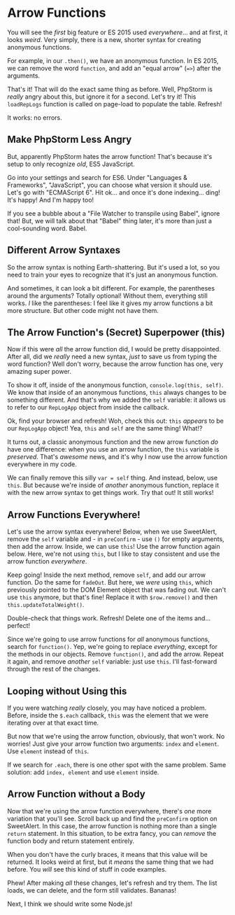 # Arrow Functions

You will see the *first* big feature or ES 2015 used *everywhere*... and at first,
it looks *weird*. Very simply, there is a new, shorter syntax for creating anonymous
functions.

For example, in our `.then()`, we have an anonymous function. In ES 2015, we can
remove the word `function`, and add an "equal arrow" (`=>`) after the arguments.

That's it! That will do the exact same thing as before. Well, PhpStorm is *really*
angry about this, but ignore it for a second. Let's try it! This `loadRepLogs`
function is called on page-load to populate the table. Refresh!

It works: no errors.

## Make PhpStorm Less Angry

But, apparently PhpStorm hates the arrow function! That's because it's setup to
only recognize *old*, ES5 JavaScript.

Go into your settings and search for ES6. Under "Languages & Frameworks", "JavaScript",
you can choose what version it should use. Let's go with "ECMAScript 6". Hit ok...
and once it's done indexing... ding! It's happy! And I'm happy too!

If you see a bubble about a "File Watcher to transpile using Babel", ignore that!
But, we will talk about that "Babel" thing later, it's more than just a cool-sounding
word. Babel.

## Different Arrow Syntaxes

So the arrow syntax is nothing Earth-shattering. But it's used a lot, so you need
to train your eyes to recognize that it's just an anonymous function.

And sometimes, it can look a bit different. For example, the parentheses around
the arguments? Totally optional! Without them, everything still works. *I* like
the parentheses: I feel like it gives my arrow functions a bit more structure. But
other code might not have them.

## The Arrow Function's (Secret) Superpower (this)

Now if this were *all* the arrow function did, I would be pretty disappointed. After
all, did we *really* need a new syntax, *just* to save us from typing the word function?
Well don't worry, because the arrow function has one, very amazing super power.

To show it off, inside of the anonymous function, `console.log(this, self)`. We
know that inside of an anonymous functions, `this` always changes to be something
different. And that's why we added the `self` variable: it allows us to refer to
our `RepLogApp` object from inside the callback.

Ok, find your browser and refresh! Woh, check this out: `this` *appears* to be our
`RepLogApp` object! Yea, `this` and `self` are the same thing! What!?

It turns out, a classic anonymous function and the new arrow function *do* have
one difference: when you use an arrow function, the `this` variable is *preserved*.
That's *awesome* news, and it's why I now use the arrow function everywhere in my
code.

We can finally remove this silly `var = self` thing. And instead, below, use `this`.
But because we're inside of *another* anonymous function, replace it with the new
arrow syntax to get things work. Try that out! It still works!

## Arrow Functions Everywhere!

Let's use the arrow syntax everywhere! Below, when we use SweetAlert, remove the
`self` variable and - in `preConfirm` - use `()` for empty arguments, then add the
arrow. Inside, we can use `this`! Use the arrow function again below. Here, we're
not using `this`, but I like to stay consistent and use the arrow function *everywhere*.

Keep going! Inside the next method, remove `self`, and add our arrow function. Do
the same for `fadeOut`. But here, we *were* using `this`, which previously pointed
to the DOM Element object that was fading out. We can't use `this` anymore, but that's
fine! Replace it with `$row.remove()` and then `this.updateTotalWeight()`.

Double-check that things work. Refresh! Delete one of the items and... perfect!

Since we're going to use arrow functions for *all* anonymous functions, search for
`function()`. Yep, we're going to replace *everything*, except for the methods
in our objects. Remove `function()`, and add the arrow. Repeat it again, and remove
*another* `self` variable: just use `this`. I'll fast-forward through the rest
of the changes.

## Looping without Using this

If you were watching *really* closely, you may have noticed a problem. Before,
inside the `$.each` callback, `this` was the element that we were iterating over
at that exact time.

But now that we're using the arrow function, obviously, that won't work. No worries!
Just give your arrow function two arguments: `index` and `element`. Use `element`
instead of `this`.

If we search for `.each`, there is one other spot with the same problem. Same solution:
add `index, element` and use `element` inside.

## Arrow Function without a Body

Now that we're using the arrow function everywhere, there's *one* more variation
that you'll see. Scroll back up and find the `preConfirm` option on SweetAlert.
In this case, the arrow function is nothing more than a single `return` statement.
In this situation, to be extra fancy, you can *remove* the function body and return
statement entirely.

When you don't have the curly braces, it means that this value will be returned.
It looks weird at first, but it *means* the same thing that we had before. You *will*
see this kind of stuff in code examples.

Phew! After making *all* these changes, let's refresh and try them. The list loads,
we can delete, and the form still validates. Bananas!

Next, I think we should write some Node.js!
